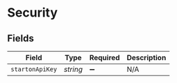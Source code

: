 # Security


## Fields

| Field              | Type               | Required           | Description        |
| ------------------ | ------------------ | ------------------ | ------------------ |
| `startonApiKey`    | *string*           | :heavy_minus_sign: | N/A                |